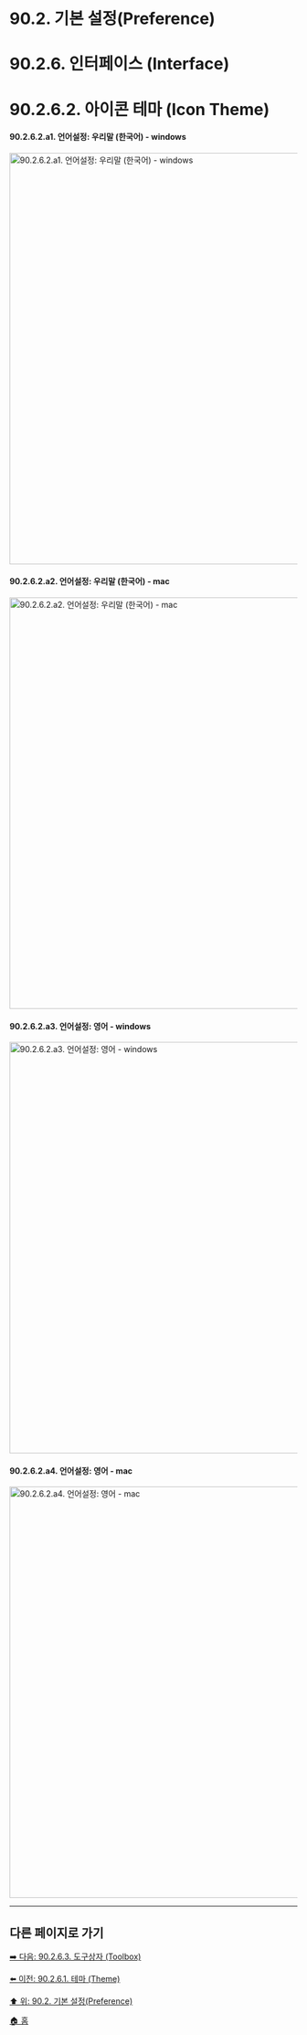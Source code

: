 # 90.2. 기본 설정(Preference)
# 90.2.6. 인터페이스 (Interface)
# 90.2.6.2. 아이콘 테마 (Icon Theme)

#### 90.2.6.2.a1. 언어설정: 우리말 (한국어) - windows

<img width="720" alt="90.2.6.2.a1. 언어설정: 우리말 (한국어) - windows" environment="MacOS:Sonoma 14.2.1 GIMP 2.10.36" src="https://github.com/wonder13662/gimp/assets/15767104/18f2c8f9-279e-4ffc-b061-2b0195e1db10">

#### 90.2.6.2.a2. 언어설정: 우리말 (한국어) - mac

<img width="720" alt="90.2.6.2.a2. 언어설정: 우리말 (한국어) - mac" environment="MacOS:Sonoma 14.2.1 GIMP 2.10.36" src="https://github.com/wonder13662/gimp/assets/15767104/b43dad66-34db-4cea-9d11-702b182aa301">

#### 90.2.6.2.a3. 언어설정: 영어 - windows

<img width="720" alt="90.2.6.2.a3. 언어설정: 영어 - windows" environment="MacOS:Sonoma 14.2.1 GIMP 2.10.36" src="https://github.com/wonder13662/gimp/assets/15767104/c5b41622-ea2f-4e08-ab7d-8280037dbf5c">

#### 90.2.6.2.a4. 언어설정: 영어 - mac

<img width="720" alt="90.2.6.2.a4. 언어설정: 영어 - mac" environment="MacOS:Sonoma 14.2.1 GIMP 2.10.36" src="https://github.com/wonder13662/gimp/assets/15767104/eb2a3914-23b7-4894-9e61-9f723bf46411">

***

## 다른 페이지로 가기

[➡️ 다음: 90.2.6.3. 도구상자 (Toolbox)](./90-02-06-interfacex-03-toolbox.md)

[⬅️ 이전: 90.2.6.1. 테마 (Theme)](./90-02-06-interfacex-01-theme.md)

[⬆️ 위: 90.2. 기본 설정(Preference)](./90-02-00-preference.md)

[🏠 홈](./00-home.md)

